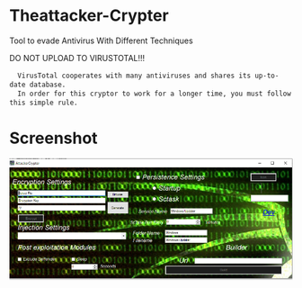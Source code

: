 # Theattacker-Crypter
Tool to evade Antivirus With Different Techniques

DO NOT UPLOAD TO VIRUSTOTAL!!!
```
  VirusTotal cooperates with many antiviruses and shares its up-to-date database.
  In order for this cryptor to work for a longer time, you must follow this simple rule.
```

# Screenshot

![crypter](crypter.PNG)

